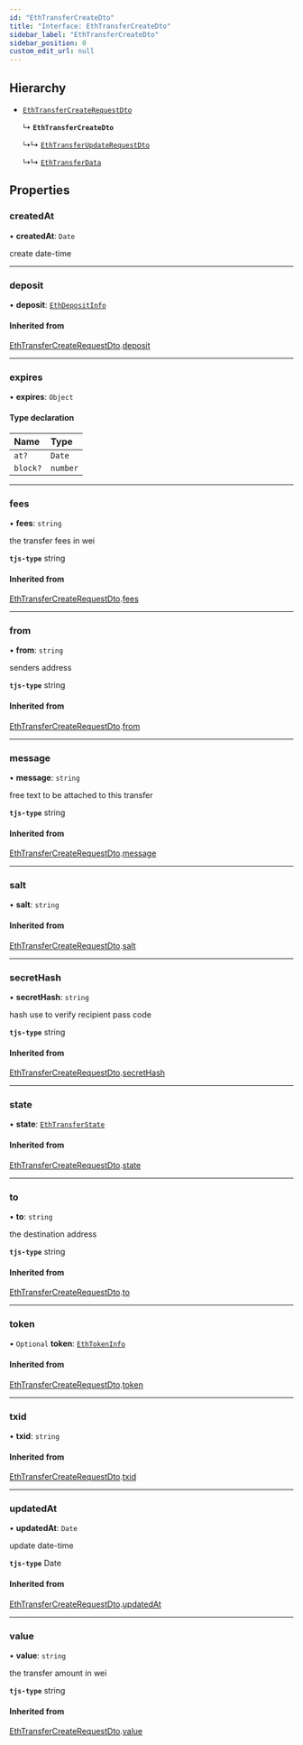 ```yaml
---
id: "EthTransferCreateDto"
title: "Interface: EthTransferCreateDto"
sidebar_label: "EthTransferCreateDto"
sidebar_position: 0
custom_edit_url: null
---
```


## Hierarchy

- [`EthTransferCreateRequestDto`](EthTransferCreateRequestDto.md)

  ↳ **`EthTransferCreateDto`**

  ↳↳ [`EthTransferUpdateRequestDto`](EthTransferUpdateRequestDto.md)

  ↳↳ [`EthTransferData`](EthTransferData.md)

## Properties

### createdAt

• **createdAt**: `Date`

create date-time

___

### deposit

• **deposit**: [`EthDepositInfo`](EthDepositInfo.md)

#### Inherited from

[EthTransferCreateRequestDto](EthTransferCreateRequestDto.md).[deposit](EthTransferCreateRequestDto.md#deposit)

___

### expires

• **expires**: `Object`

#### Type declaration

| Name | Type |
| :------ | :------ |
| `at?` | `Date` |
| `block?` | `number` |

___

### fees

• **fees**: `string`

the transfer fees in wei

**`tjs-type`** string

#### Inherited from

[EthTransferCreateRequestDto](EthTransferCreateRequestDto.md).[fees](EthTransferCreateRequestDto.md#fees)

___

### from

• **from**: `string`

senders address

**`tjs-type`** string

#### Inherited from

[EthTransferCreateRequestDto](EthTransferCreateRequestDto.md).[from](EthTransferCreateRequestDto.md#from)

___

### message

• **message**: `string`

free text to be attached to this transfer

**`tjs-type`** string

#### Inherited from

[EthTransferCreateRequestDto](EthTransferCreateRequestDto.md).[message](EthTransferCreateRequestDto.md#message)

___

### salt

• **salt**: `string`

#### Inherited from

[EthTransferCreateRequestDto](EthTransferCreateRequestDto.md).[salt](EthTransferCreateRequestDto.md#salt)

___

### secretHash

• **secretHash**: `string`

hash use to verify recipient pass code

**`tjs-type`** string

#### Inherited from

[EthTransferCreateRequestDto](EthTransferCreateRequestDto.md).[secretHash](EthTransferCreateRequestDto.md#secrethash)

___

### state

• **state**: [`EthTransferState`](../modules.md#ethtransferstate)

#### Inherited from

[EthTransferCreateRequestDto](EthTransferCreateRequestDto.md).[state](EthTransferCreateRequestDto.md#state)

___

### to

• **to**: `string`

the destination address

**`tjs-type`** string

#### Inherited from

[EthTransferCreateRequestDto](EthTransferCreateRequestDto.md).[to](EthTransferCreateRequestDto.md#to)

___

### token

• `Optional` **token**: [`EthTokenInfo`](EthTokenInfo.md)

#### Inherited from

[EthTransferCreateRequestDto](EthTransferCreateRequestDto.md).[token](EthTransferCreateRequestDto.md#token)

___

### txid

• **txid**: `string`

#### Inherited from

[EthTransferCreateRequestDto](EthTransferCreateRequestDto.md).[txid](EthTransferCreateRequestDto.md#txid)

___

### updatedAt

• **updatedAt**: `Date`

update date-time

**`tjs-type`** Date

#### Inherited from

[EthTransferCreateRequestDto](EthTransferCreateRequestDto.md).[updatedAt](EthTransferCreateRequestDto.md#updatedat)

___

### value

• **value**: `string`

the transfer amount in wei

**`tjs-type`** string

#### Inherited from

[EthTransferCreateRequestDto](EthTransferCreateRequestDto.md).[value](EthTransferCreateRequestDto.md#value)
